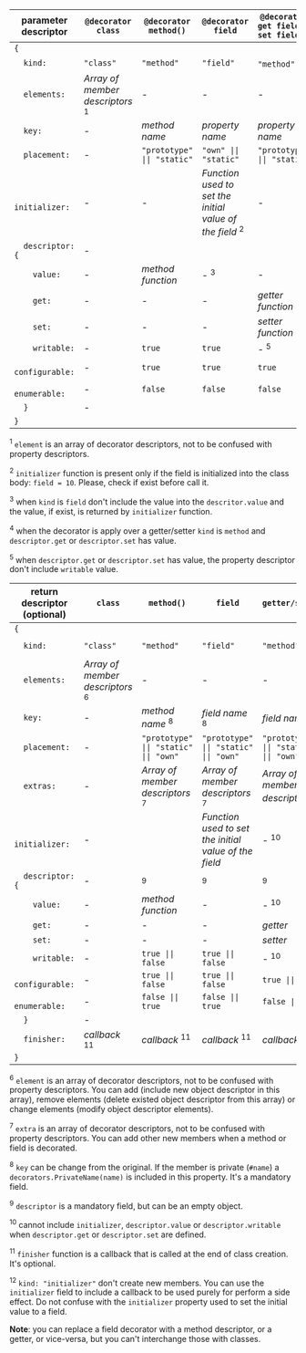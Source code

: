 
| **parameter descriptor**   | **`@decorator`<br/>`class`**             | **`@decorator`<br/>`method()`**             | **`@decorator`<br/>`field`**                                     | **`@decorator`<br/>`get field()`<br/>`set field()`**|
|----------------------------|------------------------------------------|---------------------------------------------|------------------------------------------------------------------|-----------------------------------------------------|
|`{`                         |                                          |                                             |                                                                  |                                                     |
|`  kind:`                   |`"class"`                                 |`"method"`                                   |`"field"`                                                         |`"method"` <sup>4</sup>                              |
|`  elements:`               |*Array of member descriptors* <sup>1</sup>| -                                           | -                                                                | -                                                   |
|`  key:`                    | -                                        |  *method name*                              |*property name*                                                   |*property name*                                      |
|`  placement:`              | -                                        |`"prototype" \|\| "static"`                  |`"own" \|\| "static"`                                             |`"prototype" \|\| "static"`                          |
|`  initializer:`            | -                                        | -                                           |*Function used to set the initial value of the field* <sup>2</sup>| -                                                   |
|`  descriptor:{`            | -                                        |                                             |                                                                  |                                                     |
|`    value:`                | -                                        |  *method function*                          | - <sup>3</sup>                                                   | -                                                   |
|`    get:`                  | -                                        | -                                           | -                                                                |*getter function*                                    |
|`    set:`                  | -                                        | -                                           | -                                                                |*setter function*                                    |
|`    writable:`             | -                                        |`true`                                       |`true`                                                            | - <sup>5</sup>                                      |
|`    configurable:`         | -                                        |`true`                                       |`true`                                                            |`true`                                               |
|`    enumerable:`           | -                                        |`false`                                      |`false`                                                           |`false`                                              |
|`  }`                       | -                                        |                                             |                                                                  |                                                     |
|`}`                         |                                          |                                             |                                                                  |                                                     |
</table>

<sup>1</sup> `element` is an array of decorator descriptors, not to be confused with property descriptors.

<sup>2</sup> `initializer` function is present only if the field is initialized into the class body: `field = 10`. Please, check if exist before call it.

<sup>3</sup> when `kind` is `field` don't include the value into the `descritor.value` and the value, if exist, is returned by `initializer` function.

<sup>4</sup> when the decorator is apply over a getter/setter `kind` is `method` and `descriptor.get` or `descriptor.set` has value. 

<sup>5</sup> when `descriptor.get` or `descriptor.set` has value, the property descriptor don't include `writable` value.

| **return descriptor (optional)** | **`class`**                               | **`method()`**                           | **`field`**                                         | **`getter/setter`**                      | **Initializers**                         |
|----------------------------------|-------------------------------------------|------------------------------------------|-----------------------------------------------------|------------------------------------------|------------------------------------------|
|`{`                               |                                           |                                          |                                                     |                                          |                                          |
|`  kind:`                         |`"class"`                                  |`"method"`                                |`"field"`                                            |`"method"`                                |`"initializer"` <sup>12</sup>             |
|`  elements:`                     |*Array of member descriptors* <sup>6</sup> | -                                        | -                                                   | -                                        | -                                        |
|`  key:`                          | -                                         |  *method name*    <sup>8</sup>           |*field name* <sup>8</sup>                            |*field name* <sup>8</sup>                 | -                                        |
|`  placement:`                    | -                                         |`"prototype" \|\| "static" \|\| "own"`    |`"prototype" \|\| "static" \|\| "own"`               |`"prototype" \|\| "static" \|\| "own"`    |`"prototype" \|\| "static" \|\| "own"`    |
|`  extras:`                       | -                                         |*Array of member descriptors* <sup>7</sup>|*Array of member descriptors* <sup>7</sup>           |*Array of member descriptors* <sup>7</sup>| -                                        |
|`  initializer:`                  | -                                         |                                          |*Function used to set the initial value of the field*| - <sup>10</sup>                          | <sup>12</sup>                            |
|`  descriptor:{`                  | -                                         | <sup>9</sup>                             | <sup>9</sup>                                        | <sup>9</sup>                             |                                          |
|`    value:`                      | -                                         |*method function*                         | -                                                   | - <sup>10</sup>                          | -                                        |
|`    get:`                        | -                                         | -                                        | -                                                   |*getter*                                  | -                                        |
|`    set:`                        | -                                         | -                                        | -                                                   |*setter*                                  | -                                        |
|`    writable:`                   | -                                         |`true \|\| false`                         |`true \|\| false`                                    | - <sup>10</sup>                          | -                                        |
|`    configurable:`               | -                                         |`true \|\| false`                         |`true \|\| false`                                    |`true \|\| false`                         | -                                        |
|`    enumerable:`                 | -                                         |`false \|\| true`                         |`false \|\| true`                                    |`false \|\| true`                         | -                                        |
|`  }`                             | -                                         |                                          |                                                     |                                          |                                          |
|`  finisher:`                     |*callback* <sup>11</sup>                   |  *callback* <sup>11</sup>                |  *callback* <sup>11</sup>                           |  *callback*    <sup>11</sup>             | -                                        |
|`}`                               |                                           |                                          |                                                     |                                          |                                          |
</tbody>    
</table>

<sup>6</sup> `element` is an array of decorator descriptors, not to be confused with property descriptors. You can add (include new object descriptor in this array), remove elements (delete existed object descriptor from this array) or change elements (modify object descriptor elements).

<sup>7</sup> `extra` is an array of decorator descriptors, not to be confused with property descriptors. You can add other new members when a method or field is decorated.

<sup>8</sup> `key` can be change from the original. If the member is private (`#name`) a `decorators.PrivateName(name)` is included in this property. It's a mandatory field.

<sup>9</sup> `descriptor` is a mandatory field, but can be an empty object.

<sup>10</sup> cannot include `initializer`, `descriptor.value` or `descriptor.writable` when `descriptor.get` or `descriptor.set` are defined.

<sup>11</sup> `finisher` function is a callback that is called at the end of class creation. It's optional.

<sup>12</sup> `kind: "initializer"` don't create new members. You can use the `initializer` field to include a callback to be used purely for perform a side effect. Do not confuse with the `initializer` property used to set the initial value to a field. 

**Note**: you can replace a field decorator with a method descriptor, or a getter, or vice-versa, but you can't interchange those with classes.
